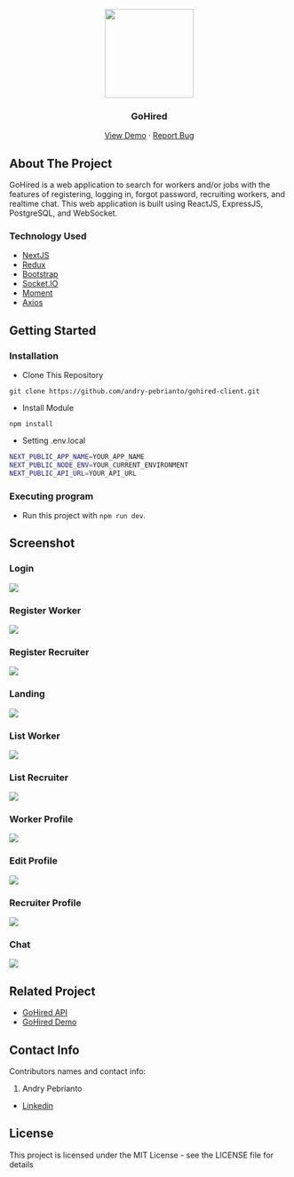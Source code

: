 <div align="center">
  <img src="./readme/logo.jpeg" width="160px" height="160px" />
</div>
<h3 align="center">GoHired</h3>
<p align="center">
  <a href="https://gohired.vercel.app/">View Demo</a>
  ·
  <a href="https://github.com/andry-pebrianto/gohired-client/issues">Report Bug</a>
</p>

<!-- ABOUT THE PROJECT -->
## About The Project

GoHired is a web application to search for workers and/or jobs with the features of registering, logging in, forgot password, recruiting workers, and realtime chat. This web application is built using ReactJS, ExpressJS, PostgreSQL, and WebSocket.

### Technology Used
- [NextJS](https://nextjs.org/)
- [Redux](https://redux.js.org/)
- [Bootstrap](https://getbootstrap.com/)
- [Socket.IO](https://socket.io/)
- [Moment](https://momentjs.com/)
- [Axios](https://github.com/axios/axios)

<!-- GETTING STARTED -->
## Getting Started

### Installation
- Clone This Repository

`git clone https://github.com/andry-pebrianto/gohired-client.git`

- Install Module

`npm install`

- Setting .env.local

```bash
NEXT_PUBLIC_APP_NAME=YOUR_APP_NAME
NEXT_PUBLIC_NODE_ENV=YOUR_CURRENT_ENVIRONMENT
NEXT_PUBLIC_API_URL=YOUR_API_URL
```

### Executing program

- Run this project with `npm run dev`.

<!-- SCREENSHOT -->
## Screenshot

### Login
<img src="./readme/ss-login.webp" />

### Register Worker
<img src="./readme/ss-register-worker.webp" />

### Register Recruiter
<img src="./readme/ss-register-recruiter.webp" />

### Landing
<img src="./readme/ss-landing.webp" />

### List Worker
<img src="./readme/ss-list-worker.webp" />

### List Recruiter
<img src="./readme/ss-list-recruiter.webp" />

### Worker Profile
<img src="./readme/ss-my-profile.webp" />

### Edit Profile
<img src="./readme/ss-edit-profile.webp" />

### Recruiter Profile
<img src="./readme/ss-recruiter-profile.webp" />

### Chat
<img src="./readme/ss-chat.webp" />

<!-- RELATED PROJECT -->
## Related Project

- [GoHired API](https://github.com/andry-pebrianto/gohired-api)
- [GoHired Demo](https://gohired.vercel.app/)

<!-- CONTACT INFO -->
## Contact Info

Contributors names and contact info:

1. Andry Pebrianto

- [Linkedin](https://www.linkedin.com/in/andry-pebrianto)

## License

This project is licensed under the MIT License - see the LICENSE file for details
